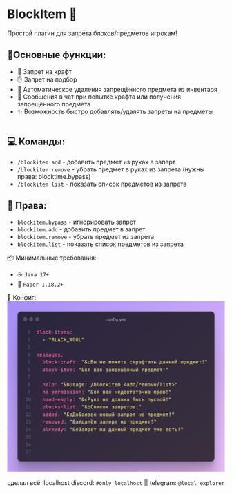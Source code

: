 # BlockItem 🚫​
Простой плагин для запрета блоков/предметов игрокам!

## 🧪Основные функции:​
- 🚫 Запрет на крафт​
- ✋ Запрет на подбор​
- 🔫 Автоматическое удаления запрещённого предмета из инвентаря​<br>
- 📑 Сообщения в чат при попытке крафта или получения запрещённого предмета​<br>
- ✨ Возможность быстро добавлять/удалять запреты на предметы​<br>
​
## 💻 Команды:​
- ```/blockitem add``` - добавить предмет из руках в заперт​ <br>
- ```/blockitem remove``` - убрать предмет в руках из запрета (нужны права: blocktime.bypass)​<br>
- ```/blockitem list``` - показать список предметов из запрета​<br>

## 📕 Права:​
- ```blockitem.bypass``` - игнорировать запрет​<br>
- ```blockitem.add``` - добавить предмет в запрет​<br>
- ```blockitem.remove``` - убрать предмет из запрета​<br>
- ```blockitem.list``` - показать список предметов из запрета​<br>

📦 Минимальные требования:​
- ☕ ```Java 17+​```
- 🧩 ```Paper 1.18.2+​```

📄 Конфиг:​
![img](img/config.yml.png)

сделал всё: localhost
discord: ```#only_localhost``` || telegram: ```@local_explorer```
